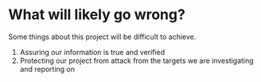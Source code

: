 # What will likely go wrong?

Some things about this project will be difficult to achieve.

1. Assuring our information is true and verified
2. Protecting our project from attack from the targets we are investigating and reporting on